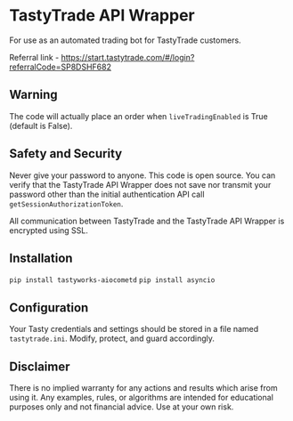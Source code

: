 # TastyTrade API Wrapper

For use as an automated trading bot for TastyTrade customers.

Referral link - https://start.tastytrade.com/#/login?referralCode=SP8DSHF682

## Warning

The code will actually place an order when `liveTradingEnabled` is True (default is False).

## Safety and Security

Never give your password to anyone.  This code is open source.  You can verify that the TastyTrade API Wrapper does not save nor transmit your password other than the initial authentication API call `getSessionAuthorizationToken`.  

All communication between TastyTrade and the TastyTrade API Wrapper is encrypted using SSL.

## Installation

`pip install tastyworks-aiocometd`
`pip install asyncio`

## Configuration

Your Tasty credentials and settings should be stored in a file named `tastytrade.ini`.  Modify, protect, and guard accordingly.

## Disclaimer

There is no implied warranty for any actions and results which arise from using it.  Any examples, rules, or algorithms are intended for educational purposes only and not financial advice.  Use at your own risk.